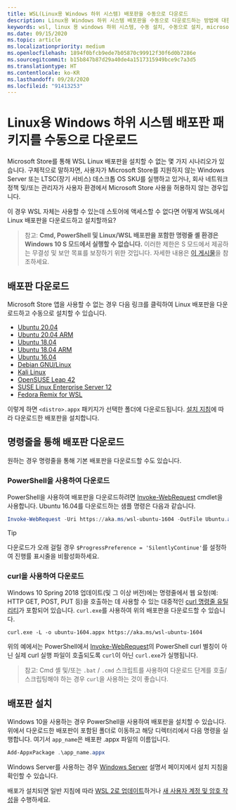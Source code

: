 ```yaml
---
title: WSL(Linux용 Windows 하위 시스템) 배포판을 수동으로 다운로드
description: Linux용 Windows 하위 시스템 배포판을 수동으로 다운로드하는 방법에 대한 지침입니다.
keywords: wsl, linux 용 windows 하위 시스템, 수동 설치, 수동으로 설치, microsoft store, windows 10, curl, Add-AppxPackage, 장기 서비스, LTSC
ms.date: 09/15/2020
ms.topic: article
ms.localizationpriority: medium
ms.openlocfilehash: 1894f0bfcb9ede7b05870c99912f30f6d0b7286e
ms.sourcegitcommit: b15b847b87d29a40de4a1517315949bce9c7a3d5
ms.translationtype: HT
ms.contentlocale: ko-KR
ms.lasthandoff: 09/28/2020
ms.locfileid: "91413253"
---
```

# <a name="manually-download-windows-subsystem-for-linux-distro-packages"></a>Linux용 Windows 하위 시스템 배포판 패키지를 수동으로 다운로드

Microsoft Store를 통해 WSL Linux 배포판을 설치할 수 없는 몇 가지 시나리오가 있습니다. 구체적으로 말하자면, 사용자가 Microsoft Store를 지원하지 않는 Windows Server 또는 LTSC(장기 서비스) 데스크톱 OS SKU를 실행하고 있거나, 회사 네트워크 정책 및/또는 관리자가 사용자 환경에서 Microsoft Store 사용을 허용하지 않는 경우입니다.

이 경우 WSL 자체는 사용할 수 있는데 스토어에 액세스할 수 없다면 어떻게 WSL에서 Linux 배포판을 다운로드하고 설치할까요?

> 참고: **Cmd, PowerShell 및 Linux/WSL 배포판을 포함한 명령줄 셸 환경은 Windows 10 S 모드에서 실행할 수 없습니다.** 이러한 제한은 S 모드에서 제공하는 무결성 및 보안 목표를 보장하기 위한 것입니다. 자세한 내용은 [이 게시물](https://blogs.msdn.microsoft.com/commandline/2017/05/18/will-linux-distros-run-on-windows-10-s/)을 참조하세요.

## <a name="downloading-distros"></a>배포판 다운로드

Microsoft Store 앱을 사용할 수 없는 경우 다음 링크를 클릭하여 Linux 배포판을 다운로드하고 수동으로 설치할 수 있습니다.
* [Ubuntu 20.04](https://aka.ms/wslubuntu2004)
* [Ubuntu 20.04 ARM](https://aka.ms/wslubuntu2004arm)
* [Ubuntu 18.04](https://aka.ms/wsl-ubuntu-1804)
* [Ubuntu 18.04 ARM](https://aka.ms/wsl-ubuntu-1804-arm)
* [Ubuntu 16.04](https://aka.ms/wsl-ubuntu-1604)
* [Debian GNU/Linux](https://aka.ms/wsl-debian-gnulinux)
* [Kali Linux](https://aka.ms/wsl-kali-linux-new)
* [OpenSUSE Leap 42](https://aka.ms/wsl-opensuse-42)
* [SUSE Linux Enterprise Server 12](https://aka.ms/wsl-sles-12)
* [Fedora Remix for WSL](https://github.com/WhitewaterFoundry/WSLFedoraRemix/releases/)

이렇게 하면 `<distro>.appx` 패키지가 선택한 폴더에 다운로드됩니다. [설치 지침](#installing-your-distro)에 따라 다운로드한 배포판을 설치합니다.

## <a name="downloading-distros-via-the-command-line"></a>명령줄을 통해 배포판 다운로드
원하는 경우 명령줄을 통해 기본 배포판을 다운로드할 수도 있습니다.

 ### <a name="download-using-powershell"></a>PowerShell을 사용하여 다운로드
 PowerShell을 사용하여 배포판을 다운로드하려면 [Invoke-WebRequest](/powershell/module/microsoft.powershell.utility/invoke-webrequest) cmdlet을 사용합니다. Ubuntu 16.04를 다운로드하는 샘플 명령은 다음과 같습니다.

```powershell
Invoke-WebRequest -Uri https://aka.ms/wsl-ubuntu-1604 -OutFile Ubuntu.appx -UseBasicParsing
```

> [!TIP]
> 다운로드가 오래 걸릴 경우 `$ProgressPreference = 'SilentlyContinue'`를 설정하여 진행률 표시줄을 비활성화하세요.

### <a name="download-using-curl"></a>curl을 사용하여 다운로드
Windows 10 Spring 2018 업데이트(및 그 이상 버전)에는 명령줄에서 웹 요청(예: HTTP GET, POST, PUT 등)을 호출하는 데 사용할 수 있는 대중적인 [curl 명령줄 유틸리티](https://curl.haxx.se/)가 포함되어 있습니다. `curl.exe`를 사용하여 위의 배포판을 다운로드할 수 있습니다.

```console
curl.exe -L -o ubuntu-1604.appx https://aka.ms/wsl-ubuntu-1604
```

위의 예에서는 PowerShell에서 [Invoke-WebRequest](/powershell/module/microsoft.powershell.utility/invoke-webrequest)의 PowerShell curl 별칭이 아닌 실제 curl 실행 파일이 호출되도록 `curl`이 아닌 `curl.exe`가 실행됩니다.

> 참고: Cmd 셸 및/또는 `.bat` / `.cmd` 스크립트를 사용하여 다운로드 단계를 호출/스크립팅해야 하는 경우 `curl`을 사용하는 것이 좋습니다.

## <a name="installing-your-distro"></a>배포판 설치
Windows 10을 사용하는 경우 PowerShell을 사용하여 배포판을 설치할 수 있습니다. 위에서 다운로드한 배포판이 포함된 폴더로 이동하고 해당 디렉터리에서 다음 명령을 실행합니다. 여기서 `app_name`은 배포판 .appx 파일의 이름입니다.  
```Powershell
Add-AppxPackage .\app_name.appx
```

Windows Server를 사용하는 경우 [Windows Server](install-on-server.md) 설명서 페이지에서 설치 지침을 확인할 수 있습니다.

배포가 설치되면 일반 지침에 따라 [WSL 2로 업데이트](./install-win10.md#step-2---update-to-wsl-2)하거나 [새 사용자 계정 및 암호 작성](./user-support.md)을 수행하세요.